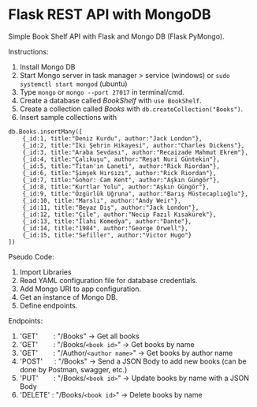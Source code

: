 # Flask REST API with MongoDB
Simple Book Shelf API with Flask and Mongo DB (Flask PyMongo).

Instructions:
  1. Install Mongo DB
  2. Start Mongo server in task manager > service (windows) or `sudo systemctl start mongod` (ubuntu)
  3. Type `mongo` or `mongo --port 27017` in terminal/cmd.
  4. Create a database called *BookShelf* with `use BookShelf`.
  5. Create a collection called *Books* with `db.createCollection("Books")`.
  6. Insert sample collections with
  ```
  db.Books.insertMany([
      {_id:1, title:"Deniz Kurdu", author:"Jack London"},
      {_id:2, title:"İki Şehrin Hikayesi", author:"Charles Dickens"},
      {_id:3, title:"Araba Sevdası", author:"Recaizade Mahmut Ekrem"},
      {_id:4, title:"Çalıkuşu", author:"Reşat Nuri Güntekin"},
      {_id:5, title:"Titan'ın Laneti", author:"Rick Riordan"},
      {_id:6, title:"Şimşek Hırsızı", author:"Rick Riordan"},
      {_id:7, title:"Gohor: Cam Kent", author:"Aşkın Güngör"},
      {_id:8, title:"Kurtlar Yolu", author:"Aşkın Güngör"},
      {_id:9, title:"Özgürlük Uğruna", author:"Barış Müstecaplıoğlu"},
      {_id:10, title:"Marslı", author:"Andy Weir"},
      {_id:11, title:"Beyaz Diş", author:"Jack London"},
      {_id:12, title:"Çile", author:"Necip Fazıl Kısakürek"},
      {_id:13, title:"İlahi Komedya", author:"Dante"},
      {_id:14, title:"1984", author:"George Orwell"},
      {_id:15, title:"Sefiller", author:"Victor Hugo"}
  ])
  ```

Pseudo Code:
  1. Import Libraries
  2. Read YAML configuration file for database credentials.
  3. Add Mongo URI to app configuration.
  4. Get an instance of Mongo DB.
  5. Define endpoints.

Endpoints:
  1. 'GET' &nbsp; &nbsp; &nbsp; &nbsp;: "/Books"                 ->  Get all books
  2. 'GET' &nbsp; &nbsp; &nbsp; &nbsp;: "/Books/```<book id>```"     ->  Get books by name
  3. 'GET' &nbsp; &nbsp; &nbsp; &nbsp;: "/Author/```<author name>```"  ->  Get books by author name
  4. 'POST' &nbsp; &nbsp; &nbsp;: "/Books"                 ->  Send a JSON Body to add new books (can be done by Postman, swagger, etc.)
  5. 'PUT' &nbsp; &nbsp; &nbsp; &nbsp;: "/Books/```<book id>```"      ->  Update books by name with a JSON Body
  6. 'DELETE' : "/Books/```<book id>```"      ->  Delete books by name

